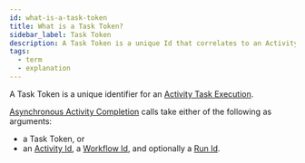 ```yaml
---
id: what-is-a-task-token
title: What is a Task Token?
sidebar_label: Task Token
description: A Task Token is a unique Id that correlates to an Activity Execution.
tags:
  - term
  - explanation
---
```


A Task Token is a unique identifier for an [Activity Task Execution](/concepts/what-is-an-activity-task-execution).

[Asynchronous Activity Completion](/concepts/what-is-asynchronous-activity-completion/) calls take either of the following as arguments:

- a Task Token, or
- an [Activity Id](/concepts/what-is-an-activity-id), a [Workflow Id](/concepts/what-is-a-workflow-id), and optionally a [Run Id](/concepts/what-is-a-run-id/).
